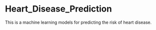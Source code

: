# Heart_Disease_Prediction
This is a machine learning models for predicting the risk of heart disease.
